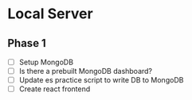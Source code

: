 # Local Server

## Phase 1

-   [ ] Setup MongoDB
-   [ ] Is there a prebuilt MongoDB dashboard?
-   [ ] Update es practice script to write DB to MongoDB
-   [ ] Create react frontend
